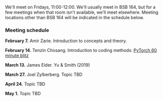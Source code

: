 
We'll meet on Fridays, 11:00-12:00.  We'll usually meet in BSB 164, but for a few meetings when that room isn't available, we'll meet elsewhere.  Meeting locations other than BSB 164 will be indicated in the schedule below.


### Meeting schedule

**February 7.**  Amir Zarie. Introduction to concepts and theory.

**February 14.**  Tenzin Chosang. Introduction to coding methods:  [PyTorch 60 minute blitz](https://pytorch.org/tutorials/beginner/deep_learning_60min_blitz.html)

**March 13.**  James Elder.  Yu & Smith (2019)

**March 27.**  Joel Zylberberg.  Topic TBD 

**April 24.**  Topic TBD

**May 1.**  Topic TBD


